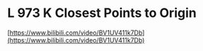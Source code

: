 # L 973 K Closest Points to Origin
 
[https://www.bilibili.com/video/BV1UV411k7Db](https://www.bilibili.com/video/BV1UV411k7Db)